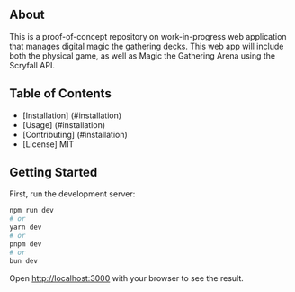## About
This is a proof-of-concept repository on work-in-progress web application that manages digital magic the gathering decks.
This web app will include both the physical game, as well as Magic the Gathering Arena using the Scryfall API.

## Table of Contents
- [Installation] (#installation)
- [Usage] (#installation)
- [Contributing] (#installation)
- [License] MIT

## Getting Started

First, run the development server:
```bash
npm run dev
# or
yarn dev
# or
pnpm dev
# or
bun dev
```

Open [http://localhost:3000](http://localhost:3000) with your browser to see the result.